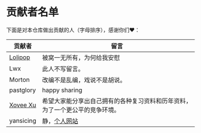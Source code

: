 # 贡献者名单

下面是对本仓库做出贡献的人（字母排序），感谢你们♥️：

贡献者|留言
---|---
[Lolipop](https://github.com/LolipopJ)|被窝一无所有，为何给我安慰
Lwx|此人不写留言。
Morton|改编不是乱编，戏说不是胡说。
pastglory|happy sharing
[Xovee Xu](https://xovee.cn/)|希望大家能分享出自己拥有的各种复习资料和历年资料，为了一个更公平的竞争环境。
yansicing|静，[个人网站](https://yansicing.github.io/)
